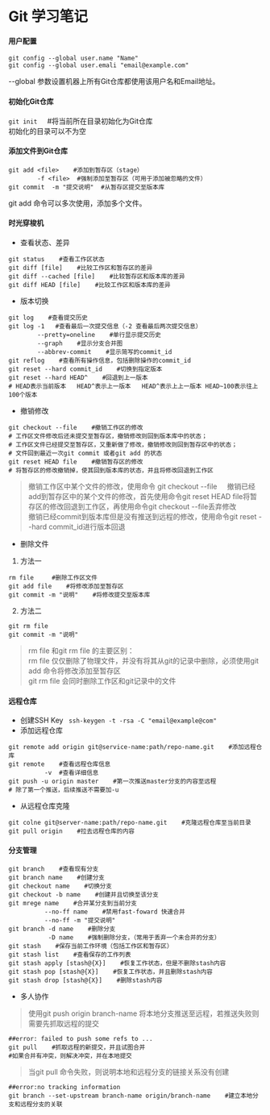 Git 学习笔记
==
#### 用户配置
```
git config --global user.name "Name" 
git config --global user.emali "email@example.com"
```
--global 参数设置机器上所有Git仓库都使用该用户名和Email地址。
#### 初始化Git仓库
`git init`     #将当前所在目录初始化为Git仓库    
初始化的目录可以不为空
#### 添加文件到Git仓库
```
git add <file>    #添加到暂存区（stage）
        -f <file>  #强制添加至暂存区（可用于添加被忽略的文件）
git commit  -m "提交说明"  #从暂存区提交至版本库
```
git add 命令可以多次使用，添加多个文件。
#### 时光穿梭机
* 查看状态、差异
```
git status    #查看工作区状态
git diff [file]    #比较工作区和暂存区的差异
git diff --cached [file]    #比较暂存区和版本库的差异
git diff HEAD [file]    #比较工作区和版本库的差异
```
* 版本切换
```
git log    #查看提交历史
git log -1   #查看最后一次提交信息（-2 查看最后两次提交信息）
        --pretty=oneline    #单行显示提交历史
        --graph    #显示分支合并图
        --abbrev-commit    #显示简写的commit_id
git reflog    #查看所有操作信息，包括删除操作的commit_id
git reset --hard commit_id    #切换到指定版本
git reset --hard HEAD^    #回退到上一版本
# HEAD表示当前版本   HEAD^表示上一版本   HEAD^表示上上一版本 HEAD~100表示往上100个版本
```
* 撤销修改
```
git checkout --file    #撤销工作区的修改 
# 工作区文件修改后还未提交至暂存区，撤销修改则回到版本库中的状态；
# 工作区文件已经提交至暂存区，又重新做了修改，撤销修改则回到暂存区中的状态；
# 文件回到最近一次git commit 或者git add 的状态
git reset HEAD file    #撤销暂存区的修改
# 将暂存区的修改撤销掉，使其回到版本库的状态，并且将修改回退到工作区
```
  > 撤销工作区中某个文件的修改，使用命令 git checkout --file     
撤销已经add到暂存区中的某个文件的修改，首先使用命令git reset HEAD file将暂存区的修改回退到工作区，再使用命令git checkout --file丢弃修改    
撤销已经commit到版本库但是没有推送到远程的修改，使用命令git reset --hard commit_id进行版本回退
* 删除文件
1. 方法一
```
rm file     #删除工作区文件
git add file    #将修改添加至暂存区
git commit -m "说明"    #将修改提交至版本库
```
2. 方法二
```
git rm file 
git commit -m "说明"  
```
 > rm file 和git rm file 的主要区别：    
rm file 仅仅删除了物理文件，并没有将其从git的记录中删除，必须使用git add 命令将修改添加至暂存区    
git rm file 会同时删除工作区和git记录中的文件
#### 远程仓库
* 创建SSH Key
` ssh-keygen -t -rsa -C "email@example@com"`
* 添加远程仓库
```
git remote add origin git@service-name:path/repo-name.git    #添加远程仓库
git remote    #查看远程仓库信息
          -v  #查看详细信息
git push -u origin master    #第一次推送master分支的内容至远程
# 除了第一个推送，后续推送不需要加-u 
```
* 从远程仓库克隆
```
git colne git@server-name:path/repo-name.git    #克隆远程仓库至当前目录
git pull origin    #拉去远程仓库的内容
```
#### 分支管理
```
git branch    #查看现有分支
git branch name    #创建分支
git checkout name    #切换分支
git checkout -b name    #创建并且切换至该分支             
git mrege name    #合并某分支到当前分支
          --no-ff name    #禁用fast-foward 快速合并
          --no-ff -m "提交说明" 
git branch -d name    #删除分支
           -D name    #强制删除分支，（常用于丢弃一个未合并的分支）
git stash    #保存当前工作环境（包括工作区和暂存区）
git stash list    #查看保存的工作列表
git stash apply [stash@{X}]    #恢复工作状态，但是不删除stash内容
git stash pop [stash@{X}]    #恢复工作状态，并且删除stash内容
git stash drop [stash@{X}]    #删除stash内容
```
* 多人协作
 > 使用git push origin branch-name 将本地分支推送至远程，若推送失败则需要先抓取远程的提交
```
##error: failed to push some refs to ...
git pull    #抓取远程的新提交，并且试图合并
#如果合并有冲突，则解决冲突，并在本地提交
```
  > 当git pull 命令失败，则说明本地和远程分支的链接关系没有创建
```
##error:no tracking information
git branch --set-upstream branch-name origin/branch-name    #建立本地分支和远程分支的关联
```

